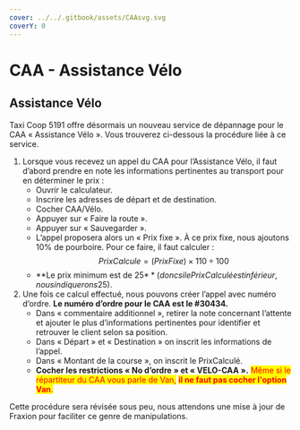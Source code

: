 ```yaml
---
cover: ../../.gitbook/assets/CAAsvg.svg
coverY: 0
---
```


# CAA - Assistance Vélo

## Assistance Vélo

Taxi Coop 5191 offre désormais un nouveau service de dépannage pour le CAA « Assistance Vélo ». Vous trouverez ci-dessous la procédure liée à ce service.

1. Lorsque vous recevez un appel du CAA pour l’Assistance Vélo, il faut d’abord prendre en note les informations pertinentes au transport pour en déterminer le prix :
   * Ouvrir le calculateur.
   * Inscrire les adresses de départ et de destination.
   * Cocher CAA/Vélo.
   * Appuyer sur « Faire la route ».
   * Appuyer sur « Sauvegarder ».
   * L’appel proposera alors un « Prix fixe ». À ce prix fixe, nous ajoutons 10% de pourboire. Pour ce faire, il faut calculer : $$PrixCalcule = (PrixFixe) \times 110 \div 100$$
   * **Le prix minimum est de 25$** (donc si le Prix Calculé est inférieur, nous indiquerons 25$).
2. Une fois ce calcul effectué, nous pouvons créer l’appel avec numéro d’ordre. **Le numéro d’ordre pour le CAA est le #30434.**
   * Dans « commentaire additionnel », retirer la note concernant l’attente et ajouter le plus d’informations pertinentes pour identifier et retrouver le client selon sa position.
   * Dans « Départ » et « Destination » on inscrit les informations de l’appel.
   * Dans « Montant de la course », on inscrit le PrixCalculé.
   * **Cocher les restrictions « No d’ordre » et « VELO-CAA ».** <mark style="color:red;">Même si le répartiteur du CAA vous parle de Van,</mark> <mark style="color:red;"></mark><mark style="color:red;">**il ne faut pas cocher l'option Van**</mark><mark style="color:red;">.</mark>

Cette procédure sera révisée sous peu, nous attendons une mise à jour de Fraxion pour faciliter ce genre de manipulations.
